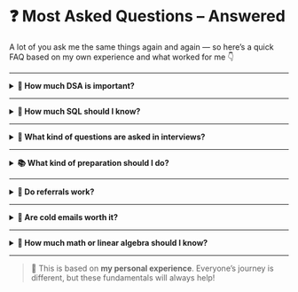 # ❓ Most Asked Questions – Answered

A lot of you ask me the same things again and again — so here’s a quick FAQ based on my own experience and what worked for me 👇

---

<details>
<summary><strong>🧩 How much DSA is important?</strong></summary>

It’s **important** for clearing online assessments (OAs) and strengthens your **problem-solving mindset**.  
Most companies ask **easy to medium level questions (LeetCode)** during OAs and sometimes during tech rounds.

</details>

---

<details>
<summary><strong>🧮 How much SQL should I know?</strong></summary>

Knowing how to **write queries**, especially JOINS, GROUP BY, and subqueries, is **super useful**.  
SQL is often asked in **OAs** or even live in interviews for data-related roles.

</details>

---

<details>
<summary><strong>🎯 What kind of questions are asked in interviews?</strong></summary>

- In-depth questions about **anything on your resume** — especially projects or tools.
- **Breadth of topics** across DS/ML/LLMs, depending on the interviewer.
- Topics I’ve mentioned in the [Roadmap](../1_Roadmap/README.md) are a good reference.

</details>

---

<details>
<summary><strong>📚 What kind of preparation should I do?</strong></summary>

- Get your **ML/DL basics** clear.
- Be able to **explain your projects well**.
- **Mock interviews** are a game-changer — they show you your gaps and **build confidence**, which is key during real interviews.

</details>

---

<details>
<summary><strong>🤝 Do referrals work?</strong></summary>

**Yes!**  
One of my interviews happened **only because of a referral**.

**Where to get them?**  
- Ask people working at your target company via **LinkedIn** or **networking events**.
- Don’t hesitate to reach out politely.

</details>

---

<details>
<summary><strong>📨 Are cold emails worth it?</strong></summary>

**YES, 100%.**  
A cold email landed me **my first interview and my first job.**

---

💡 **Here’s a good ChatGPT prompt to draft a cold email:**

> “Draft a professional and concise cold email for a recent Data Science graduate seeking internship/full-time opportunities. Highlight project experience, eagerness to contribute, and politely ask for guidance or a referral. Keep the tone humble and clear.”

Try personalizing it once generated!

</details>

---

<details>
<summary><strong>📐 How much math or linear algebra should I know?</strong></summary>

It may **not be directly asked**, but it’s very helpful in **understanding how algorithms work** and why they behave the way they do.

If you want to go deep or pursue research roles — it’s a must.

</details>

---

> 🧠 This is based on **my personal experience**. Everyone’s journey is different, but these fundamentals will always help!
